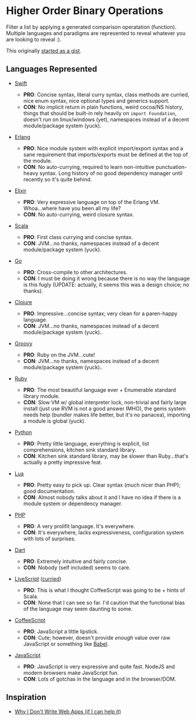 # Higher Order Binary Operations

Filter a list by applying a generated comparison operatation (function). Multiple languages and paradigms are represented to reveal whatever you are looking to reveal :).

This originally [started as a gist](https://gist.github.com/wilmoore/5559376).

## Languages Represented

- [Swift](less-than-100.swift)
  - **PRO**: Concise syntax, literal curry syntax, class methods are curried, nice enum syntax, nice optional types and generics support.
  - **CON**: No implicit return in plain functions, weird cocoa/NS history, things that should be built-in rely heavily on `import Foundation`, doesn't run on linux/windows (yet), namespaces instead of a decent module/package system (yuck).

- [Erlang](less-than-100.erl)
  - **PRO**: Nice module system with explicit import/export syntax and a sane requirement that imports/exports must be defined at the top of the module.
  - **CON**: No auto-currying, required to learn non-intuitive punctuation-heavy syntax. Long history of no good dependency manager until recently so it's quite behind.

- [Elixir](less-than-100.ex)
  - **PRO**: Very expressive language on top of the Erlang VM. Whoa...where have you been all my life?
  - **CON**: No auto-currying, weird closure syntax.

- [Scala](less-than-100.scala)
  - **PRO**: First class currying and concise syntax.
  - **CON**: JVM...no thanks, namespaces instead of a decent module/package system (yuck).

- [Go](less-than-100.go)
  - **PRO**: Cross-compile to other architectures.
  - **CON**: I must be doing it wrong because there is no way the language is this fugly (UPDATE: actually, it seems this was a design choice; no thanks).

- [Clojure](less-than-100.clj)
  - **PRO**: Impressive...concise syntax; very clean for a paren-happy language. 
  - **CON**: JVM...no thanks, namespaces instead of a decent module/package system (yuck)..

- [Groovy](less-than-100.groovy)
  - **PRO**: Ruby on the JVM...cute!
  - **CON**: JVM...no thanks, namespaces instead of a decent module/package system (yuck)..

- [Ruby](less-than-100.rb)
  - **PRO**: The most beautiful language ever + Enumerable standard library module.
  - **CON**: Slow VM w/ global interpreter lock, non-trivial and fairly large install (just use RVM is not a good answer IMHO), the gems system needs help (bundler makes life better, but it's no panacea), importing a module is global (yuck).

- [Python](less-than-100.py)
  - **PRO**: Pretty little language, everything is explicit, list comprehensions, kitchen sink standard library.
  - **CON**: Kitchen sink standard library, may be slower than Ruby...that's actually a pretty impressive feat.

- [Lua](less-than-100.lua)
  - **PRO**: Pretty easy to pick up. Clear syntax (much nicer than PHP); good documentation.
  - **CON**: Almost nobody talks about it and I have no idea if there is a module system or dependency manager.

- [PHP](less-than-100.php)
  - **PRO**: A very prolifit language. It's everywhere.
  - **CON**: It's everywhere, lacks expressiveness, configuration system with lots of surprises.

- [Dart](less-than-100.dart)
  - **PRO**: Extremely intuitive and fairly concise.
  - **CON**: Nobody (self included) seems to care.

- [LiveScript](less-than-100.op-ls) ([curried](less-than-100.ls))
  - **PRO**: This is what I thought CoffeeScript was going to be + hints of Scala.
  - **CON**: None that I can see so far. I'd caution that the functional bias of the language may seem daunting to some.

- [CoffeeScript](less-than-100.coffee)
  - **PRO**: JavaScript a little lipstick.
  - **CON**: Cute; however, doesn't provide _enough_ value over raw JavaScript or something like [Babel](https://babeljs.io).

- [JavaScript](less-than-100.js)
  - **PRO**: JavaScript is very expressive and quite fast. NodeJS and modern browsers make JavaScript fun.
  - **CON**: Lots of gotchas in the language and in the browser/DOM.

## Inspiration

- [Why I Don't Write Web Apps (if I can help it)](https://gist.github.com/cloudhead/1522576)
